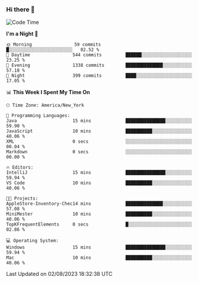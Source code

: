 ### Hi there 👋

<!--START_SECTION:waka-->
![Code Time](http://img.shields.io/badge/Code%20Time-22%20hrs%2053%20mins-blue)

**I'm a Night 🦉** 

```text
🌞 Morning                59 commits          █░░░░░░░░░░░░░░░░░░░░░░░░   02.52 % 
🌆 Daytime                544 commits         ██████░░░░░░░░░░░░░░░░░░░   23.25 % 
🌃 Evening                1338 commits        ██████████████░░░░░░░░░░░   57.18 % 
🌙 Night                  399 commits         ████░░░░░░░░░░░░░░░░░░░░░   17.05 % 
```


📊 **This Week I Spent My Time On** 

```text
🕑︎ Time Zone: America/New_York

💬 Programming Languages: 
Java                     15 mins             ███████████████░░░░░░░░░░   59.90 % 
JavaScript               10 mins             ██████████░░░░░░░░░░░░░░░   40.06 % 
XML                      0 secs              ░░░░░░░░░░░░░░░░░░░░░░░░░   00.04 % 
Markdown                 0 secs              ░░░░░░░░░░░░░░░░░░░░░░░░░   00.00 % 

🔥 Editors: 
IntelliJ                 15 mins             ███████████████░░░░░░░░░░   59.94 % 
VS Code                  10 mins             ██████████░░░░░░░░░░░░░░░   40.06 % 

🐱‍💻 Projects: 
AppleStore-Inventory-Chec14 mins             ██████████████░░░░░░░░░░░   57.08 % 
MiniMester               10 mins             ██████████░░░░░░░░░░░░░░░   40.06 % 
TopKFrequentElements     0 secs              █░░░░░░░░░░░░░░░░░░░░░░░░   02.86 % 

💻 Operating System: 
Windows                  15 mins             ███████████████░░░░░░░░░░   59.94 % 
Mac                      10 mins             ██████████░░░░░░░░░░░░░░░   40.06 % 
```


 Last Updated on 02/08/2023 18:32:38 UTC
<!--END_SECTION:waka-->
<!--
**the-beef-calculator/the-beef-calculator** is a ✨ _special_ ✨ repository because its `README.md` (this file) appears on your GitHub profile.

Here are some ideas to get you started:

- 🔭 I’m currently working on ...
- 🌱 I’m currently learning ...
- 👯 I’m looking to collaborate on ...
- 🤔 I’m looking for help with ...
- 💬 Ask me about ...
- 📫 How to reach me: ...
- 😄 Pronouns: ...
- ⚡ Fun fact: ...
-->
